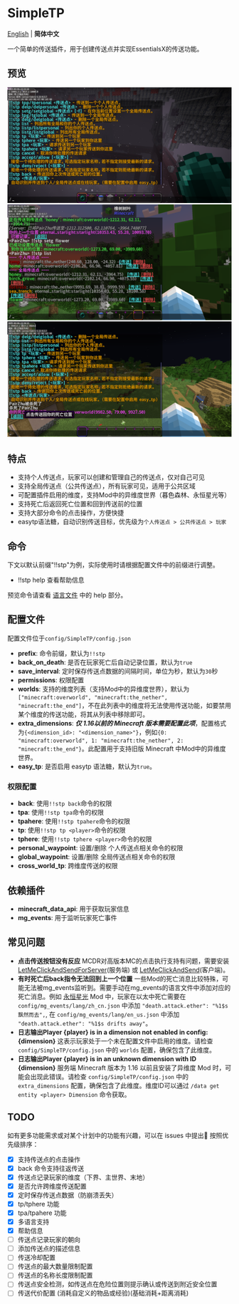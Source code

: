 # SimpleTP
[English](README.md) | **简体中文**

一个简单的传送插件，用于创建传送点并实现EssentialsX的传送功能。

## 预览
![help](image/README.zh/1757132558004.png)
![list](image/README.zh/1757133070580.png)
![back](image/README.zh/1757133504026.png)

## 特点
- 支持个人传送点，玩家可以创建和管理自己的传送点，仅对自己可见
- 支持全局传送点（公共传送点），所有玩家可见，适用于公共区域
- 可配置插件启用的维度，支持Mod中的异维度世界（暮色森林、永恒星光等）
- 支持死亡后返回死亡位置和回到传送前的位置
- 支持大部分命令的点击操作，方便快捷
- easytp语法糖，自动识别传送目标，优先级为`个人传送点 > 公共传送点 > 玩家`

## 命令
下文以默认前缀"!!stp"为例，实际使用时请根据配置文件中的前缀进行调整。
- !!stp help 查看帮助信息

预览命令请查看 [语言文件](./lang/zh_cn.yml) 中的 help 部分。



## 配置文件
配置文件位于`config/SimpleTP/config.json`
- **prefix**: 命令前缀，默认为`!!stp`
- **back_on_death**: 是否在玩家死亡后自动记录位置，默认为`true`
- **save_interval**: 定时保存传送点数据的间隔时间，单位为秒，默认为`30`秒
- **permissions**: 权限配置
- **worlds**: 支持的维度列表（支持Mod中的异维度世界），默认为`["minecraft:overworld", "minecraft:the_nether", "minecraft:the_end"]`，不在此列表中的维度将无法使用传送功能，如要禁用某个维度的传送功能，将其从列表中移除即可。
- **extra_dimensions**: ***仅 1.16以前的 Minecraft 版本需要配置此项***，配置格式为`{<dimension_id>: "<dimension_name>"}`，例如`{0: "minecraft:overworld", 1: "minecraft:the_nether", 2: "minecraft:the_end"}`。此配置用于支持旧版 Minecraft 中Mod中的异维度世界。
- **easy_tp**: 是否启用 easytp 语法糖，默认为`true`。

### 权限配置
- **back**: 使用`!!stp back`命令的权限
- **tpa**: 使用`!!stp tpa`命令的权限
- **tpahere**: 使用`!!stp tpahere`命令的权限
- **tp**: 使用`!!stp tp <player>`命令的权限
- **tphere**: 使用`!!stp tphere <player>`命令的权限
- **personal_waypoint**: 设置/删除 个人传送点相关命令的权限
- **global_waypoint**: 设置/删除 全局传送点相关命令的权限
- **cross_world_tp**: 跨维度传送的权限


## 依赖插件
- **minecraft_data_api**: 用于获取玩家信息
- **mg_events**: 用于监听玩家死亡事件


## 常见问题
- **点击传送按钮没有反应**
    MCDR对高版本MC的点击执行支持有问题，需要安装 [LetMeClickAndSendForServer](https://github.com/Fallen-Breath/LetMeClickAndSendForServer)(服务端) 或 [LetMeClickAndSend](https://github.com/Fallen-Breath/LetMeClickAndSend)(客户端)。
- **有时死亡后back指令无法回到上一个位置**
    一些Mod的死亡消息比较特殊，可能无法被mg_events监听到。需要手动在mg_events的语言文件中添加对应的死亡消息。例如 [永恒星光](https://www.curseforge.com/minecraft/mc-mods/eternal-starlight) Mod 中，玩家在以太中死亡需要在 `config/mg_events/lang/zh_cn.json` 中添加 `"death.attack.ether": "%1$s飘然而去",`, 在 `config/mg_events/lang/en_us.json` 中添加 `"death.attack.ether": "%1$s drifts away"`。
- **日志输出Player {player} is in a dimension not enabled in config: {dimension}**
    这表示玩家处于一个未在配置文件中启用的维度。请检查 `config/SimpleTP/config.json` 中的 `worlds` 配置，确保包含了此维度。
- **日志输出Player {player} is in an unknown dimension with ID {dimension}**
    服务端 Minecraft 版本为 1.16 以前且安装了异维度 Mod 时，可能会出现此错误。请检查 `config/SimpleTP/config.json` 中的 `extra_dimensions` 配置，确保包含了此维度。维度ID可以通过 `/data get entity <player> Dimension` 命令获取。

## TODO
如有更多功能需求或对某个计划中的功能有兴趣，可以在 issues 中提出🚀
按照优先级排序：
- [x] 支持传送点的点击操作
- [x] back 命令支持往返传送
- [x] 传送点记录玩家的维度（下界、主世界、末地）
- [x] 是否允许跨维度传送配置
- [x] 定时保存传送点数据（防崩溃丢失）
- [x] tp/tphere 功能
- [x] tpa/tpahere 功能
- [x] 多语言支持
- [x] 帮助信息
- [ ] 传送点记录玩家的朝向
- [ ] 添加传送点的描述信息
- [ ] 传送冷却配置
- [ ] 传送点的最大数量限制配置
- [ ] 传送点的名称长度限制配置
- [ ] 传送点安全检测，如传送点在危险位置则提示确认或传送到附近安全位置
- [ ] 传送代价配置 (消耗自定义的物品或经验)(基础消耗+距离消耗)
